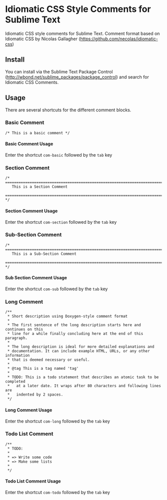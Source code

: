 Idiomatic CSS Style Comments for Sublime Text
=============================================

Idiomatic CSS style comments for Sublime Text.  Comment format based on Idiomatic CSS by Nicolas Gallagher (https://github.com/necolas/idiomatic-css)

## Install

You can install via the Sublime Text Package Control (http://wbond.net/sublime_packages/package_control) and search for Idiomatic CSS Comments.

## Usage

There are several shortcuts for the different comment blocks.

### Basic Comment

	/* This is a basic comment */

#### Basic Comment Usage

Enter the shortcut `com-basic` followed by the `tab` key

### Section Comment

	/* ==========================================================================
   	   This is a Section Comment
       ========================================================================== */

#### Section Comment Usage

Enter the shortcut `com-section` followed by the `tab` key

### Sub-Section Comment

	/* ==========================================================================
   	   This is a Sub-Section Comment
       ========================================================================== */

#### Sub Section Comment Usage

Enter the shortcut `com-sub` followed by the `tab` key

### Long Comment

	/**
	 * Short description using Doxygen-style comment format
	 *
	 * The first sentence of the long description starts here and continues on this
	 * line for a while finally concluding here at the end of this paragraph.
	 *
	 * The long description is ideal for more detailed explanations and
	 * documentation. It can include example HTML, URLs, or any other information
	 * that is deemed necessary or useful.
	 *
	 * @tag This is a tag named 'tag'
	 *
	 * TODO: This is a todo statement that describes an atomic task to be completed
	 *   at a later date. It wraps after 80 characters and following lines are
	 *   indented by 2 spaces.
	 */

#### Long Comment Usage

Enter the shortcut `com-long` followed by the `tab` key

### Todo List Comment

	/**
	 * TODO:
	 *
	 * => Write some code
	 * => Make some lists
	 *
	 */

#### Todo List Comment Usage

Enter the shortcut `com-todo` followed by the `tab` key

